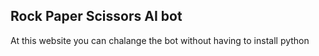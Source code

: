 ## Rock Paper Scissors AI bot

At this website you can chalange the bot without having to install python
<div id="text"></div>
 
<script>
var x = document.createElement("BUTTON"); 
</script>

